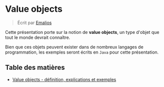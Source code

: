 # Value objects

> Écrit par [Emalios](https://github.com/Emalios)

Cette présentation porte sur la notion de **value objects**, un type d'objet que tout le monde devrait connaître.

Bien que ces objets peuvent exister dans de nombreux langages de programmation, les exemples seront écrits en `Java` pour cette présentation.

## Table des matières

- [Value objects - définition, explications et exemples](fr/VALUE_OBJECTS.MD)

